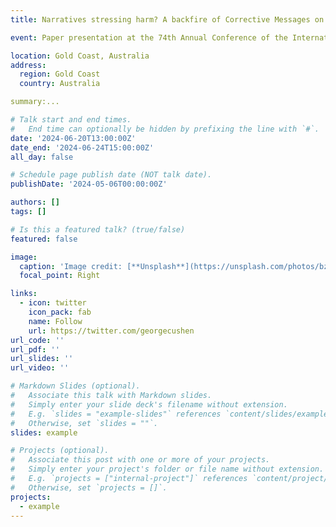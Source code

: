 ```yaml
---
title: Narratives stressing harm? A backfire of Corrective Messages on COVID-19 Vaccination for Pregnant Women

event: Paper presentation at the 74th Annual Conference of the International Communication Association (ICA 2024)

location: Gold Coast, Australia
address:
  region: Gold Coast
  country: Australia

summary:...

# Talk start and end times.
#   End time can optionally be hidden by prefixing the line with `#`.
date: '2024-06-20T13:00:00Z'
date_end: '2024-06-24T15:00:00Z'
all_day: false

# Schedule page publish date (NOT talk date).
publishDate: '2024-05-06T00:00:00Z'

authors: []
tags: []

# Is this a featured talk? (true/false)
featured: false

image:
  caption: 'Image credit: [**Unsplash**](https://unsplash.com/photos/bzdhc5b3Bxs)'
  focal_point: Right

links:
  - icon: twitter
    icon_pack: fab
    name: Follow
    url: https://twitter.com/georgecushen
url_code: ''
url_pdf: ''
url_slides: ''
url_video: ''

# Markdown Slides (optional).
#   Associate this talk with Markdown slides.
#   Simply enter your slide deck's filename without extension.
#   E.g. `slides = "example-slides"` references `content/slides/example-slides.md`.
#   Otherwise, set `slides = ""`.
slides: example

# Projects (optional).
#   Associate this post with one or more of your projects.
#   Simply enter your project's folder or file name without extension.
#   E.g. `projects = ["internal-project"]` references `content/project/deep-learning/index.md`.
#   Otherwise, set `projects = []`.
projects:
  - example
---
```


